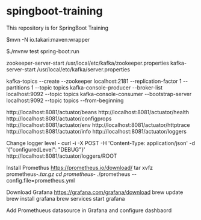 # spingboot-training
This repository is for SpringBoot Training

$mvn -N io.takari:maven:wrapper

$./mvnw test spring-boot:run


zookeeper-server-start /usr/local/etc/kafka/zookeeper.properties
kafka-server-start /usr/local/etc/kafka/server.properties

kafka-topics --create --zookeeper localhost:2181 --replication-factor 1 --partitions 1 --topic topics
kafka-console-producer --broker-list localhost:9092 --topic topics
kafka-console-consumer --bootstrap-server localhost:9092 --topic topics --from-beginning


http://localhost:8081/actuator/beans
http://localhost:8081/actuator/health
http://localhost:8081/actuator/configprops
http://localhost:8081/actuator/env
http://localhost:8081/actuator/httptrace
http://localhost:8081/actuator/info
http://localhost:8081/actuator/loggers


Change logger level - 
curl -i -X POST -H 'Content-Type: application/json' -d '{"configuredLevel": "DEBUG"}' http://localhost:8081/actuator/loggers/ROOT

Install Promethus
https://prometheus.io/download/
tar xvfz prometheus-*.tar.gz
cd prometheus-*
./prometheus --config.file=prometheus.yml

Download Grafana
https://grafana.com/grafana/download
brew update 
brew install grafana
brew services start grafana

Add Promethueus datasource in Grafana and configure dashbaord
